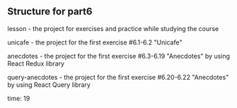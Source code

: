 ## Structure for part6

lesson - the project for exercises and practice while studying the course

unicafe - the project for the first exercise #6.1-6.2 "Unicafe"

anecdotes - the project for the first exercise #6.3-6.19 "Anecdotes" by using React Redux library

query-anecdotes - the project for the first exercise #6.20-6.22 "Anecdotes" by using React Query library

time: 19
